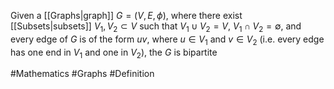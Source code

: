 Given a [[Graphs|graph]] $G=(V,E,\phi)$, where there exist [[Subsets|subsets]] $V_{1},V_{2}\subset V$ such that $V_{1}\cup V_{2}=V$, $V_{1}\cap V_{2}=\emptyset$, and every edge of $G$ is of the form $uv$, where $u\in V_{1}$ and $v\in V_{2}$ (i.e. every edge has one end in $V_{1}$ and one in $V_{2}$), the $G$ is bipartite

#Mathematics #Graphs #Definition 